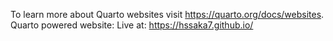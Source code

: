 To learn more about Quarto websites visit <https://quarto.org/docs/websites>.
Quarto powered website: 
Live at: https://hssaka7.github.io/